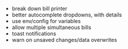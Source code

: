 - break down bill printer
- better autocomplete dropdowns, with details
- use env/config for variables
- allow multiple simultaneous bills
- toast notifications
- warn on unsaved changes/data overwrites
